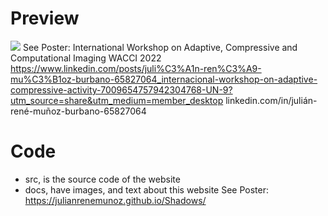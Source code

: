 # Preview
![](docs/screenshot.png)
See Poster: International Workshop on Adaptive, Compressive and Computational Imaging WACCI 2022
https://www.linkedin.com/posts/juli%C3%A1n-ren%C3%A9-mu%C3%B1oz-burbano-65827064_internacional-workshop-on-adaptive-compressive-activity-7009654757942304768-UN-9?utm_source=share&utm_medium=member_desktop
linkedin.com/in/julián-rené-muñoz-burbano-65827064


# Code
- src, is the source code of the website
- docs, have images, and text about this website
See Poster: https://julianrenemunoz.github.io/Shadows/
